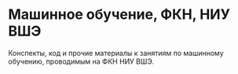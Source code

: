 # Машинное обучение, ФКН, НИУ ВШЭ

Конспекты, код и прочие материалы к занятиям по машинному обучению, проводимым на ФКН НИУ ВШЭ.

